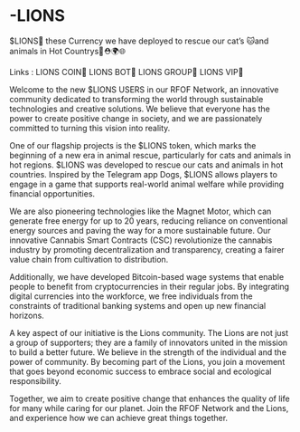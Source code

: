 # -LIONS
$LIONS🦁   these Currency we have deployed to rescue our cat’s 🐱and animals in Hot Countrys🏁⛑️🌍🌐


Links :
LIONS COIN🦁 
LIONS BOT🦁
LIONS GROUP🦁
LIONS VIP🦁

Welcome to the new $LIONS USERS in our RFOF Network, an innovative community dedicated to transforming the world through sustainable technologies and creative solutions. We believe that everyone has the power to create positive change in society, and we are passionately committed to turning this vision into reality.

One of our flagship projects is the $LIONS token, which marks the beginning of a new era in animal rescue, particularly for cats and animals in hot regions. $LIONS was developed to rescue our cats and animals in hot countries. Inspired by the Telegram app Dogs, $LIONS allows players to engage in a game that supports real-world animal welfare while providing financial opportunities.

We are also pioneering technologies like the Magnet Motor, which can generate free energy for up to 20 years, reducing reliance on conventional energy sources and paving the way for a more sustainable future. Our innovative Cannabis Smart Contracts (CSC) revolutionize the cannabis industry by promoting decentralization and transparency, creating a fairer value chain from cultivation to distribution.

Additionally, we have developed Bitcoin-based wage systems that enable people to benefit from cryptocurrencies in their regular jobs. By integrating digital currencies into the workforce, we free individuals from the constraints of traditional banking systems and open up new financial horizons.

A key aspect of our initiative is the Lions community. The Lions are not just a group of supporters; they are a family of innovators united in the mission to build a better future. We believe in the strength of the individual and the power of community. By becoming part of the Lions, you join a movement that goes beyond economic success to embrace social and ecological responsibility.

Together, we aim to create positive change that enhances the quality of life for many while caring for our planet. Join the RFOF Network and the Lions, and experience how we can achieve great things together.
